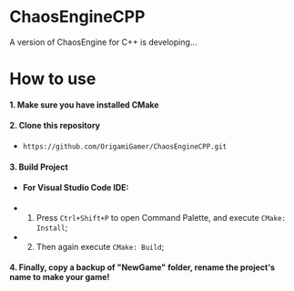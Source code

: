 # ChaosEngineCPP
 A version of ChaosEngine for C++ is developing...

# How to use #

#### 1. Make sure you have installed CMake

#### 2. Clone this repository
- `https://github.com/OrigamiGamer/ChaosEngineCPP.git`

#### 3. Build Project
<!-- - #### For Console:
- 1. \> `cmake --install ..`
- 2. \> `cmake --build ..` -->

- #### For Visual Studio Code IDE:
- 1. Press `Ctrl+Shift+P` to open Command Palette, and execute `CMake: Install`;
- 2. Then again execute `CMake: Build`;

#### 4. Finally, copy a backup of "NewGame" folder, rename the project's name to make your game!
